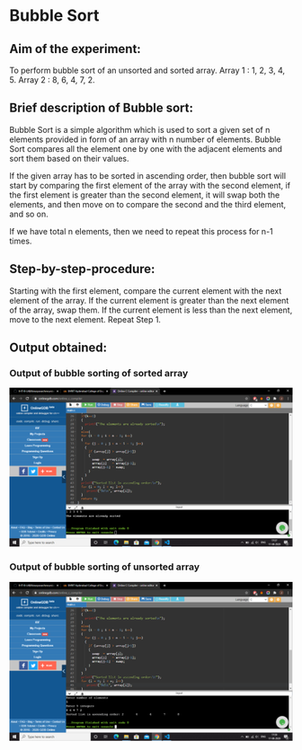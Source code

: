 # Bubble Sort
## Aim of the experiment:
To perform bubble sort of an unsorted and sorted array.
Array 1 : 1, 2, 3, 4, 5.
Array 2 : 8, 6, 4, 7, 2.

## Brief description of Bubble sort:
Bubble Sort is a simple algorithm which is used to sort a given set of n elements provided in form of an array with n number of elements. Bubble Sort compares all the element one by one with the adjacent elements and sort them based on their values.

If the given array has to be sorted in ascending order, then bubble sort will start by comparing the first element of the array with the second element, if the first element is greater than the second element, it will swap both the elements, and then move on to compare the second and the third element, and so on.

If we have total n elements, then we need to repeat this process for n-1 times.

## Step-by-step-procedure:
Starting with the first element, compare the current element with the next element of the array.
If the current element is greater than the next element of the array, swap them.
If the current element is less than the next element, move to the next element. Repeat Step 1.

## Output obtained:

### Output of bubble sorting of sorted array
![output](bubblesortoutput1.png)

### Output of bubble sorting of unsorted array
![output](bubblesortoutput2.png)

